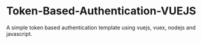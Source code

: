 # Token-Based-Authentication-VUEJS
A simple token based authentication template using vuejs, vuex, nodejs and javascript.

